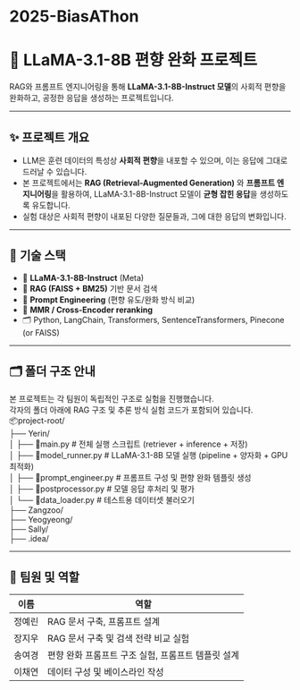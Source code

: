 # 2025-BiasAThon
# 🧠 LLaMA-3.1-8B 편향 완화 프로젝트

RAG와 프롬프트 엔지니어링을 통해 **LLaMA-3.1-8B-Instruct 모델**의 사회적 편향을 완화하고, 공정한 응답을 생성하는 프로젝트입니다.

---

## ✨ 프로젝트 개요

- LLM은 훈련 데이터의 특성상 **사회적 편향**을 내포할 수 있으며, 이는 응답에 그대로 드러날 수 있습니다.
- 본 프로젝트에서는 **RAG (Retrieval-Augmented Generation)** 와 **프롬프트 엔지니어링**을 활용하여,
  LLaMA-3.1-8B-Instruct 모델이 **균형 잡힌 응답**을 생성하도록 유도합니다.
- 실험 대상은 사회적 편향이 내포된 다양한 질문들과, 그에 대한 응답의 변화입니다.

---

## 🔧 기술 스택

- 💬 **LLaMA-3.1-8B-Instruct** (Meta)
- 🔎 **RAG (FAISS + BM25)** 기반 문서 검색
- 🧩 **Prompt Engineering** (편향 유도/완화 방식 비교)
- 🧠 **MMR / Cross-Encoder reranking**
- 🗂️ Python, LangChain, Transformers, SentenceTransformers, Pinecone (or FAISS)

---

## 🗂️ 폴더 구조 안내

본 프로젝트는 각 팀원이 독립적인 구조로 실험을 진행했습니다.  
각자의 폴더 아래에 RAG 구조 및 추론 방식 실험 코드가 포함되어 있습니다.  
📦project-root/  
├── Yerin/  
│ ├── 📂main.py # 전체 실행 스크립트 (retriever + inference + 저장)  
│ ├── 📂model_runner.py # LLaMA-3.1-8B 모델 실행 (pipeline + 양자화 + GPU 최적화)  
│ ├── 📂prompt_engineer.py # 프롬프트 구성 및 편향 완화 템플릿 생성  
│ ├── 📂postprocessor.py # 모델 응답 후처리 및 평가  
│ └── 📂data_loader.py # 테스트용 데이터셋 불러오기  
├── Zangzoo/  
├── Yeogyeong/  
├── Sally/  
├── .idea/  

---

## 👥 팀원 및 역할

| 이름       | 역할 |
|------------|-----------|
| 정예린      | RAG 문서 구축, 프롬프트 설계 |
| 장지우    | RAG 문서 구축 및 검색 전략 비교 실험 |
| 송여경  | 편향 완화 프롬프트 구조 실험, 프롬프트 템플릿 설계 |
| 이채연      | 데이터 구성 및 베이스라인 작성 |


